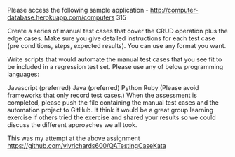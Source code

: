 Please access the following sample application - http://computer-database.herokuapp.com/computers 315

Create a series of manual test cases that cover the CRUD operation plus the edge cases. Make sure you give detailed instructions for each test case (pre conditions, steps, expected results). You can use any format you want.

Write scripts that would automate the manual test cases that you see fit to be included in a regression test set. Please use any of below programming languages:

Javascript (preferred)
Java (preferred)
Python
Ruby
(Please avoid frameworks that only record test cases.)
When the assessment is completed, please push the file containing the manual test cases and the automation project to GitHub.
It think it would be a great group learning exercise if others tried the exercise and shared your results so we could discuss the different approaches we all took.

This was my attempt at the above assignment https://github.com/vivrichards600/QATestingCaseKata

